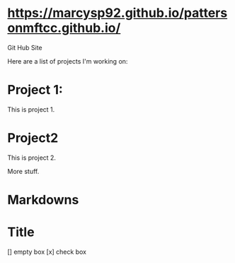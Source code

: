 # https://marcysp92.github.io/pattersonmftcc.github.io/
 Git Hub Site
 
Here are a list of projects I'm working on:
# Project 1:
This is project 1.

# Project2
This is project 2.

More stuff.

# Markdowns

# Title
[] empty box
[x] check box
